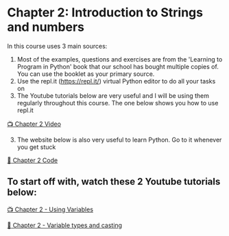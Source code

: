 # Chapter 2: Introduction to Strings and numbers

In this course uses 3 main sources:
1) Most of the examples, questions and exercises are from the 'Learning to Program in Python' book that our school has bought multiple copies of.  You can use the booklet as your primary source.
2) Use the repl.it (https://repl.it/) virtual Python editor to do all your tasks on
2) The Youtube tutorials below are very useful and I will be using them regularly throughout this course. The one below shows you how to use repl.it 

[:tv: Chapter 2 Video](https://www.youtube.com/watch?v=xJLxxLqeASg&list=PL_EbyzYKBbbVa4yBZsmkgH08YCDXe_qMX)

3) The website below is also very useful to learn Python.  Go to it whenever you get stuck

[:notebook: Chapter 2 Code](https://www.w3schools.com/python/default.asp)

## To start off with, watch these 2 Youtube tutorials below:

[:tv: Chapter 2 - Using Variables](https://www.youtube.com/watch?v=h1IIG7tMaBM&list=PL_EbyzYKBbbVa4yBZsmkgH08YCDXe_qMX&index=5)

[:notebook: Chapter 2 - Variable types and casting](https://www.youtube.com/watch?v=_3cbP27yTU8&list=PL_EbyzYKBbbVa4yBZsmkgH08YCDXe_qMX&index=6)
